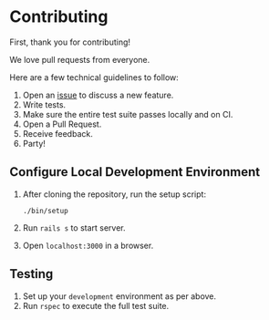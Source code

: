 # Contributing

First, thank you for contributing!

We love pull requests from everyone.

Here are a few technical guidelines to follow:

1. Open an [issue][issues] to discuss a new feature.
1. Write tests.
1. Make sure the entire test suite passes locally and on CI.
1. Open a Pull Request.
1. Receive feedback.
1. Party!

[issues]: https://github.com/heroku/retrodot/issues

## Configure Local Development Environment

1. After cloning the repository, run the setup script:

    `./bin/setup`

1. Run `rails s` to start server.

1. Open `localhost:3000` in a browser.

## Testing

1. Set up your `development` environment as per above.
1. Run `rspec` to execute the full test suite.
